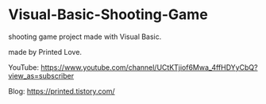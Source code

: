# Visual-Basic-Shooting-Game
shooting game project made with Visual Basic.

made by Printed Love.


YouTube: https://www.youtube.com/channel/UCtKTjiof6Mwa_4ffHDYyCbQ?view_as=subscriber

Blog: https://printed.tistory.com/
